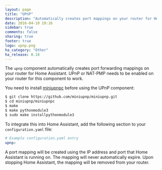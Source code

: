 ```yaml
---
layout: page
title: "UPnP"
description: "Automatically creates port mappings on your router for Home Assistant."
date: 2016-04-10 19:16
sidebar: true
comments: false
sharing: true
footer: true
logo: upnp.png
ha_category: "Other"
ha_release: 0.18
---
```


The `upnp` component automatically creates port forwarding mappings on your router for Home Assistant. UPnP or NAT-PMP needs to be enabled on your router for this component to work.

You need to install [miniupnpc](https://github.com/miniupnp/miniupnp/tree/master/miniupnpc) before using the UPnP component:

```bash
$ git clone https://github.com/miniupnp/miniupnp.git
$ cd miniupnp/miniupnpc
$ make
$ make pythonmodule3
$ sudo make installpythonmodule3
```

To integrate this into Home Assistant, add the following section to your `configuration.yaml` file:

```yaml
# Example configuration.yaml entry
upnp:
```

A port mapping will be created using the IP address and port that Home Assistant is running on. The mapping will never automatically expire. Upon stopping Home Assistant, the mapping will be removed from your router.
